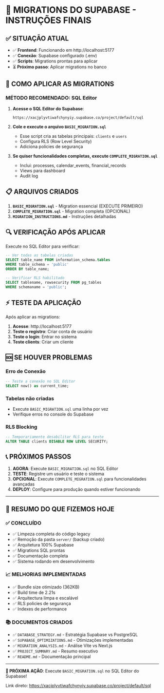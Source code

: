 # 🎯 **MIGRATIONS DO SUPABASE - INSTRUÇÕES FINAIS**

## ✅ **SITUAÇÃO ATUAL**

- ✅ **Frontend**: Funcionando em http://localhost:5177
- ✅ **Conexão**: Supabase configurado (.env)
- ✅ **Scripts**: Migrations prontas para aplicar
- ⏳ **Próximo passo**: Aplicar migrations no banco

## 🚀 **COMO APLICAR AS MIGRATIONS**

### **MÉTODO RECOMENDADO: SQL Editor**

1. **Acesse o SQL Editor do Supabase**:

   ```
   https://xacjplyvtiwafchynyiy.supabase.co/project/default/sql
   ```

2. **Cole e execute o arquivo `BASIC_MIGRATION.sql`**

   - Esse script cria as tabelas principais: `clients` e `users`
   - Configura RLS (Row Level Security)
   - Adiciona policies de segurança

3. **Se quiser funcionalidades completas, execute `COMPLETE_MIGRATION.sql`**
   - Inclui: processes, calendar_events, financial_records
   - Views para dashboard
   - Audit log

## 📋 **ARQUIVOS CRIADOS**

1. **`BASIC_MIGRATION.sql`** - Migration essencial (EXECUTE PRIMEIRO)
2. **`COMPLETE_MIGRATION.sql`** - Migration completa (OPCIONAL)
3. **`MIGRATION_INSTRUCTIONS.md`** - Instruções detalhadas

## 🔍 **VERIFICAÇÃO APÓS APLICAR**

Execute no SQL Editor para verificar:

```sql
-- Ver todas as tabelas criadas
SELECT table_name FROM information_schema.tables
WHERE table_schema = 'public'
ORDER BY table_name;

-- Verificar RLS habilitado
SELECT tablename, rowsecurity FROM pg_tables
WHERE schemaname = 'public';
```

## ⚡ **TESTE DA APLICAÇÃO**

Após aplicar as migrations:

1. **Acesse**: http://localhost:5177
2. **Teste o registro**: Criar conta de usuário
3. **Teste o login**: Entrar no sistema
4. **Teste clients**: Criar um cliente

## 🆘 **SE HOUVER PROBLEMAS**

### **Erro de Conexão**

```sql
-- Teste a conexão no SQL Editor
SELECT now() as current_time;
```

### **Tabelas não criadas**

- Execute `BASIC_MIGRATION.sql` uma linha por vez
- Verifique erros no console do Supabase

### **RLS Blocking**

```sql
-- Temporariamente desabilitar RLS para teste
ALTER TABLE clients DISABLE ROW LEVEL SECURITY;
```

## 📞 **PRÓXIMOS PASSOS**

1. **AGORA**: Execute `BASIC_MIGRATION.sql` no SQL Editor
2. **TESTE**: Registre um usuário e teste o sistema
3. **OPCIONAL**: Execute `COMPLETE_MIGRATION.sql` para funcionalidades avançadas
4. **DEPLOY**: Configure para produção quando estiver funcionando

---

## 🎉 **RESUMO DO QUE FIZEMOS HOJE**

### ✅ **CONCLUÍDO**

- ✅ Limpeza completa do código legacy
- ✅ Remoção da pasta `server/` (backup criado)
- ✅ Arquitetura 100% Supabase
- ✅ Migrations SQL prontas
- ✅ Documentação completa
- ✅ Sistema rodando em desenvolvimento

### 📈 **MELHORIAS IMPLEMENTADAS**

- ✅ Bundle size otimizado (362KB)
- ✅ Build time de 2.21s
- ✅ Arquitectura limpa e escalável
- ✅ RLS policies de segurança
- ✅ Indexes de performance

### 📚 **DOCUMENTOS CRIADOS**

- ✅ `DATABASE_STRATEGY.md` - Estratégia Supabase vs PostgreSQL
- ✅ `SUPABASE_OPTIMIZATIONS.md` - Otimizações implementadas
- ✅ `MIGRATION_ANALYSIS.md` - Análise Vite vs Next.js
- ✅ `PROJECT_SUMMARY.md` - Resumo executivo
- ✅ `README.md` - Documentação principal

---

**🎯 PRÓXIMA AÇÃO**: Execute `BASIC_MIGRATION.sql` no SQL Editor do Supabase!

Link direto: https://xacjplyvtiwafchynyiy.supabase.co/project/default/sql
